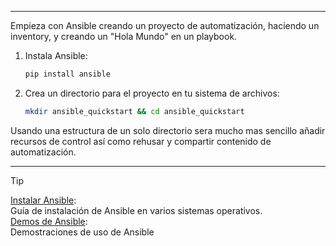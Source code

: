 ***
Empieza con Ansible creando un proyecto de automatización, haciendo un inventory, y creando un "Hola Mundo" en un playbook.

1. Instala Ansible:
	```bash
	pip install ansible
	```
2. Crea un directorio para el proyecto en tu sistema de archivos:
	```bash
	mkdir ansible_quickstart && cd ansible_quickstart
	```

Usando una estructura de un solo directorio sera mucho mas sencillo añadir recursos de control así como rehusar y compartir contenido de automatización. 


***
> [!TIP]
>[Instalar Ansible](https://docs.ansible.com/ansible/latest/installation_guide/intro_installation.html#installation-guide):  
>    Guía de instalación de Ansible en varios sistemas operativos.  
>[Demos de Ansible](https://github.com/ansible/product-demos):  
>    Demostraciones de uso de Ansible



